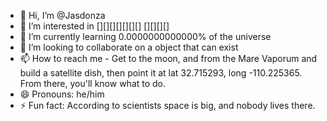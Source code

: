 - 👋 Hi, I’m @Jasdonza
- 👀 I’m interested in [][][][][][][] [][][][]
- 🌱 I’m currently learning 0.0000000000000% of the universe
- 💞️ I’m looking to collaborate on a object that can exist
- 📫 How to reach me - Get to the moon, and from the Mare Vaporum and build a satellite dish, then point it at lat 32.715293, long -110.225365. From there, you'll know what to do.
- 😄 Pronouns: he/him
- ⚡ Fun fact: According to scientists space is big, and nobody lives there.
